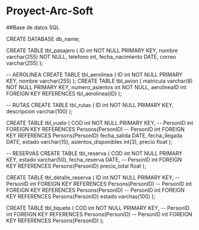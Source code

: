 # Proyect-Arc-Soft

##Base de datos SQL

CREATE DATABASE db_name;

CREATE TABLE tbl_pasajero (
    ID int NOT NULL PRIMARY KEY,
    nombre varchar(255) NOT NULL,
    telefono int,
    fecha_nacimiento DATE,
    correo varchar(255)
);


-- AEROLINEA
CREATE TABLE tbl_aerolinea (
    ID int NOT NULL PRIMARY KEY,
    nombre varchar(255)
);
CREATE TABLE tbl_avion (
    matricula varchar(8) NOT NULL PRIMARY KEY,
    numero_asientos int NOT NULL,
    aerolineaID int FOREIGN KEY REFERENCES tbl_aerolinea(ID)
);


-- RUTAS
CREATE TABLE tbl_rutas (
    ID int NOT NULL PRIMARY KEY,
    descripcion varchar(100)
);

CREATE TABLE tbl_vuelo (
    COD int NOT NULL PRIMARY KEY,
    -- PersonID int FOREIGN KEY REFERENCES Persons(PersonID)
    -- PersonID int FOREIGN KEY REFERENCES Persons(PersonID)
    fecha_salida DATE,
    fecha_llegada DATE,
    estado varchar(15),
    asientos_disponibles int(3),
    precio float
);


-- RESERVAS
CREATE TABLE tbl_reserva (
    COD int NOT NULL PRIMARY KEY,
    estado varchar(50),
    fecha_reserva DATE,
    -- PersonID int FOREIGN KEY REFERENCES Persons(PersonID)
    precio_total float
);

CREATE TABLE tbl_detalle_reserva (
    ID int NOT NULL PRIMARY KEY,
    -- PersonID int FOREIGN KEY REFERENCES Persons(PersonID)
    -- PersonID int FOREIGN KEY REFERENCES Persons(PersonID)
    -- PersonID int FOREIGN KEY REFERENCES Persons(PersonID)
    estado varchas(100)
);

CREATE TABLE tbl_tiquete (
    COD int NOT NULL PRIMARY KEY,
    -- PersonID int FOREIGN KEY REFERENCES Persons(PersonID)
    -- PersonID int FOREIGN KEY REFERENCES Persons(PersonID)
);
